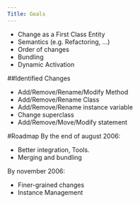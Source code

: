 ```yaml
---
Title: Goals
---
```



-  Change as a First Class Entity
-  Semantics (e.g. Refactoring, ...)
-  Order of changes
-  Bundling
-  Dynamic Activation

##Identified Changes

-  Add/Remove/Rename/Modify Method
-  Add/Remove/Rename Class
-  Add/Remove/Rename instance variable
-  Change superclass
-  Add/Remove/Move/Modify statement

#Roadmap
By the end of august 2006:

-  Better integration, Tools.
-  Merging and bundling

By november 2006:

-  Finer-grained changes
-  Instance Management
